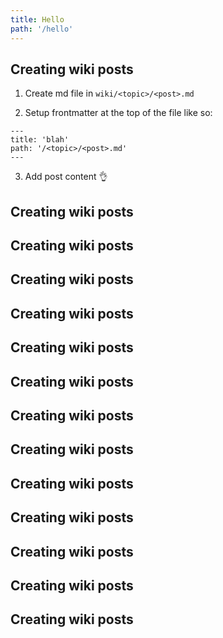 ```yaml
---
title: Hello
path: '/hello'
---
```


## Creating wiki posts

1. Create md file in `wiki/<topic>/<post>.md`

2. Setup frontmatter at the top of the file like so:

```
---
title: 'blah'
path: '/<topic>/<post>.md'
---
```

3. Add post content 👌

## Creating wiki posts


## Creating wiki posts


## Creating wiki posts


## Creating wiki posts


## Creating wiki posts

## Creating wiki posts


## Creating wiki posts


## Creating wiki posts

## Creating wiki posts

## Creating wiki posts

## Creating wiki posts

## Creating wiki posts

## Creating wiki posts